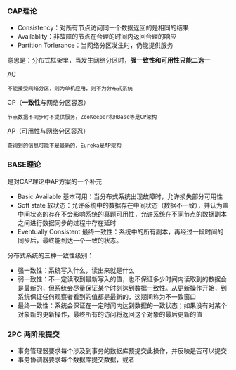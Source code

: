 ### CAP理论

* Consistency：对所有节点访问同一个数据返回的是相同的结果
* Availablity：非故障的节点在合理的时间内返回合理的响应
* Partition Torlerance：当网络分区发生时，仍能提供服务

意思是：分布式框架里，当发生网络分区时，**强一致性和可用性只能二选一**


AC

    不能接受网络分区，则为单机应用，则不为分布式系统

CP（**一致性**与网络分区容忍）

    节点数据不同步时不提供服务，ZooKeeper和HBase等是CP架构

AP（可用性与网络分区容忍）

    查询到的信息可能不是最新的，Eureka是AP架构

### BASE理论

是对CAP理论中AP方案的一个补充

* Basic Available 基本可用：当分布式系统出现故障时，允许损失部分可用性
* Soft state 软状态：允许系统中的数据存在中间状态（数据不一致），并认为盖中间状态的存在不会影响系统的真题可用性，允许系统在不同节点的数据副本之间进行数据同步的过程中存在延时
* Eventually Consistent 最终一致性：系统中的所有副本，再经过一段时间的同步后，最终能到达一个一致的状态。

分布式系统的三种一致性级别：

* 强一致性：系统写入什么，读出来就是什么
* 弱一致性：不一定读取到最新写入的值，也不保证多少时间内读取到的数据会是最新的，但系统会尽量保证某个时刻达到数据一致性。从更新操作开始，到系统保证任何观察者看到的值都是最新的，这期间称为不一致窗口
* 最终一致性：系统会保证在一定时间内达到数据的一致状态；如果没有对某个对象新的更新操作，最终所有的访问将返回这个对象的最后更新的值

### 2PC 两阶段提交

* 事务管理器要求每个涉及到事务的数据库预提交此操作，并反映是否可以提交
* 事务协调器要求每个数据库提交数据，或者
